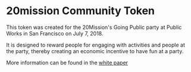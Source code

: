 # 20mission Community Token

This token was created for the 20Mission's Going Public party at Public Works in San Francisco on July 7, 2018.

It is designed to reward people for engaging with activities and people at the party, thereby creating an economic incentive to have fun at a party.

More information can be found in the [white paper](https://20mission.org/documents/20Mission's%20Going%20Public%20Party%20White%20Paper.pdf)

